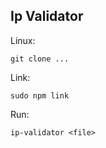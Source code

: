 ## Ip Validator

Linux:
```
git clone ...
```
Link:
```
sudo npm link
```
Run:
```
ip-validator <file>
```